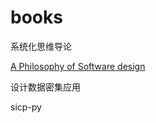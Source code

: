 # books

系统化思维导论

[A Philosophy of Software design](https://gwh111.github.io/2019/10/23/%E8%BD%AF%E4%BB%B6%E8%AE%BE%E8%AE%A1%E7%9A%84%E5%93%B2%E5%AD%A6/)

设计数据密集应用

sicp-py